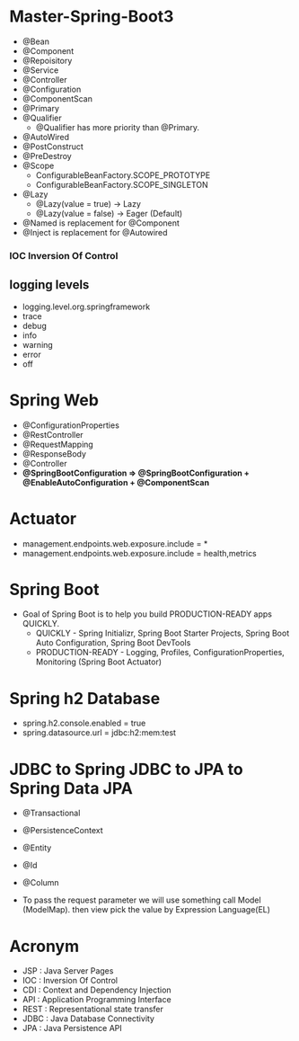 # Master-Spring-Boot3

- @Bean
- @Component
- @Repoisitory
- @Service
- @Controller
- @Configuration
- @ComponentScan
- @Primary
- @Qualifier
  - @Qualifier has more priority than @Primary.
- @AutoWired
- @PostConstruct
- @PreDestroy
- @Scope
  -  ConfigurableBeanFactory.SCOPE_PROTOTYPE
  -  ConfigurableBeanFactory.SCOPE_SINGLETON
- @Lazy
  - @Lazy(value = true) -> Lazy 
  - @Lazy(value = false) -> Eager (Default)
- @Named is replacement for @Component
- @Inject is replacement for @Autowired


### IOC Inversion Of Control

## logging levels
- logging.level.org.springframework
- trace
- debug
- info
- warning
- error
- off

# Spring Web
- @ConfigurationProperties
- @RestController
- @RequestMapping
- @ResponseBody
- @Controller
- **@SpringBootConfiguration => @SpringBootConfiguration + @EnableAutoConfiguration + @ComponentScan**


# Actuator
- management.endpoints.web.exposure.include = *
- management.endpoints.web.exposure.include = health,metrics

# Spring Boot
- Goal of Spring Boot is to help you build PRODUCTION-READY apps QUICKLY. 
  - QUICKLY - Spring Initializr, Spring Boot Starter Projects, Spring Boot Auto Configuration, Spring Boot DevTools
  - PRODUCTION-READY - Logging, Profiles, ConfigurationProperties, Monitoring (Spring Boot Actuator)

# Spring h2 Database
- spring.h2.console.enabled = true 
- spring.datasource.url = jdbc:h2:mem:test

# JDBC to Spring JDBC to JPA to Spring Data JPA
- @Transactional
- @PersistenceContext
- @Entity
- @Id
- @Column

- To pass the request parameter we will use something call Model (ModelMap). then view pick the value 
  by Expression Language(EL)
  
  
# Acronym
- JSP : Java Server Pages
- IOC : Inversion Of Control
- CDI : Context and Dependency Injection
- API : Application Programming Interface
- REST : Representational state transfer
- JDBC : Java Database Connectivity
- JPA : Java Persistence API 

  
